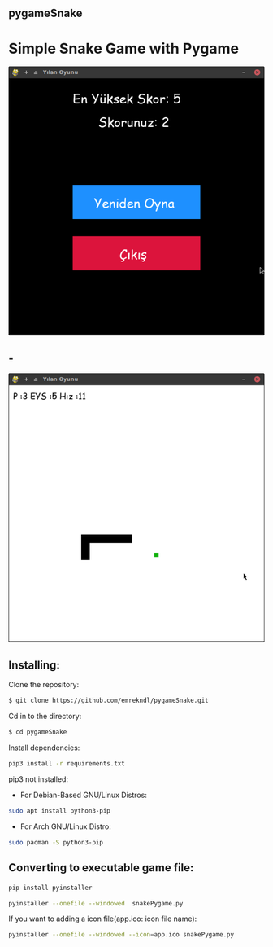 ## pygameSnake
# Simple Snake Game with Pygame

![Screenshot](https://github.com/emrekndl/pygameSnake/blob/master/screenShot1.png)
## -
![Screenshot](https://github.com/emrekndl/pygameSnake/blob/master/screenShot2.png)

## Installing:
Clone the repository:
```sh
$ git clone https://github.com/emrekndl/pygameSnake.git
```
Cd in to the directory:
```sh
$ cd pygameSnake
```
Install dependencies:
```sh
pip3 install -r requirements.txt
```
pip3 not installed:
- For Debian-Based GNU/Linux Distros:
```sh
sudo apt install python3-pip 
```
- For Arch GNU/Linux Distro:
```sh
sudo pacman -S python3-pip
```
##  Converting to executable game file:
```sh
pip install pyinstaller
```
```sh
pyinstaller --onefile --windowed  snakePygame.py
```
If you want to adding a icon file(app.ico: icon file name):
```sh
pyinstaller --onefile --windowed --icon=app.ico snakePygame.py
```
